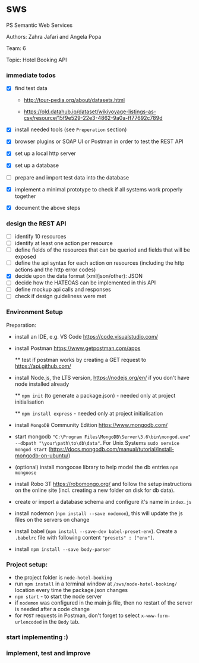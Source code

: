 # sws
PS Semantic Web Services

Authors: Zahra Jafari and Angela Popa

Team: 6

Topic: Hotel Booking API

### immediate todos

  - [x] find test data

      * http://tour-pedia.org/about/datasets.html

      * https://old.datahub.io/dataset/wikivoyage-listings-as-csv/resource/15f9e529-22e3-4862-9a0a-ff77692c789d

  - [x] install needed tools (see `Preperation` section)

  - [x] browser plugins or SOAP UI or Postman in order to test the REST API

  - [x] set up a local http server

  - [x] set up a database
  - [ ] prepare and import test data into the database

  - [x] implement a minimal prototype to check if all systems work properly together

  - [x] document the above steps

### design the REST API
  - [ ] identify 10 resources
  - [ ] identify at least one action per resource
  - [ ] define fields of the resources that can be queried and fields that will be exposed
  - [ ] define the api syntax for each action on resources (including the http actions and the http error codes)
  - [x] decide upon the data format (xml/json/other): JSON
  - [ ] decide how the HATEOAS can be implemented in this API
  - [ ] define mockup api calls and responses
  - [ ] check if design guideliness were met

### Environment Setup

Preparation:
* install an IDE, e.g. VS Code https://code.visualstudio.com/
* install Postman https://www.getpostman.com/apps

  ** test if postman works by creating a GET request to https://api.github.com/

* install Node.js, the LTS version, https://nodejs.org/en/
 if you don't have node installed already

  ** `npm init` (to generate a package.json) - needed only at project initialisation

  ** `npm install express` - needed only at project initialisation

* install `MongoDB` Community Edition https://www.mongodb.com/
* start mongodb `"C:\Program Files\MongoDB\Server\3.6\bin\mongod.exe" --dbpath "\your\path\to\db\data"`. For Unix Systems `sudo service mongod start` (https://docs.mongodb.com/manual/tutorial/install-mongodb-on-ubuntu/)

* (optional) install mongoose library to help model the db entries
 `npm mongoose`

* install Robo 3T https://robomongo.org/ and follow the setup instructions on the online site (incl. creating a new folder on disk for db data).

* create or import a database schema and configure it's name in `index.js`

* install nodemon (`npm install --save nodemon`), this will update the js files on the servers on change

* install babel (`npm install --save-dev babel-preset-env`). Create a `.babelrc` file with following content `"presets" : ["env"]`.

* install `npm install --save body-parser`

### Project setup:

  * the project folder is `node-hotel-booking`
  * run `npm install` in a terminal window at `/sws/node-hotel-booking/` location every time the package.json changes
  * `npm start` - to start the node server
  * if `nodemon` was configured in the main js file, then no restart of the server is needed after a code change
  * for `POST` requests in Postman, don't forget to select `x-www-form-urlencoded` in the `Body` tab.

### start implementing :)

### implement, test and improve
